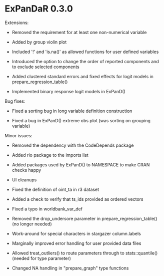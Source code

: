 # ExPanDaR 0.3.0

Extensions:

* Removed the requirement for at least one non-numerical variable

* Added by group violin plot

* Included '!' and 'is.na()' as allowed functions for user defined variables

* Introduced the option to change the order of reported components and to exclude selected components

* Added clustered standard errors and fixed effects for logit models in prepare_regression_table()

* Implemented binary response logit models in ExPanD()


Bug fixes:

* Fixed a sorting bug in long variable definition construction

* Fixed a bug in ExPanD() extreme obs plot (was sorting on grouping variable)


Minor issues:

* Removed the dependency with the CodeDepends package

* Added rio package to the imports list

* Added packages used by ExPanD() to NAMESPACE to make CRAN checks happy

* UI cleanups

* Fixed the definition of oint_ta in r3 dataset

* Added a check to verify that ts_ids provided as ordered vectors 

* Fixed a typo in worldbank_var_def

* Removed the drop_undersore parameter in prepare_regression_table() (no longer needed)

* Work-around for special characters in stargazer column.labels

* Marginally improved error handling for user provided data files

* Allowed treat_outliers() to route parameters through to stats::quantile() (needed for type parameter)

* Changed NA handling in "prepare_graph" type functions
